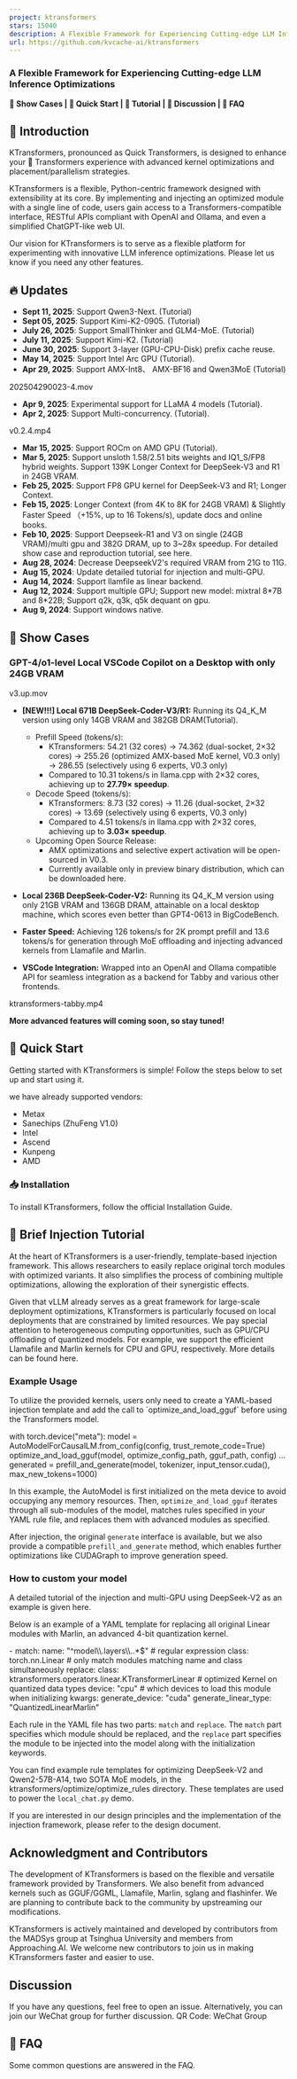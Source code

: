 ```yaml
---
project: ktransformers
stars: 15040
description: A Flexible Framework for Experiencing Cutting-edge LLM Inference Optimizations
url: https://github.com/kvcache-ai/ktransformers
---
```


### A Flexible Framework for Experiencing Cutting-edge LLM Inference Optimizations

**🌟 Show Cases | 🚀 Quick Start | 📃 Tutorial | 💬 Discussion | 🙋 FAQ**

🎉 Introduction
---------------

KTransformers, pronounced as Quick Transformers, is designed to enhance your 🤗 Transformers experience with advanced kernel optimizations and placement/parallelism strategies.  
  
KTransformers is a flexible, Python-centric framework designed with extensibility at its core. By implementing and injecting an optimized module with a single line of code, users gain access to a Transformers-compatible interface, RESTful APIs compliant with OpenAI and Ollama, and even a simplified ChatGPT-like web UI.  
  
Our vision for KTransformers is to serve as a flexible platform for experimenting with innovative LLM inference optimizations. Please let us know if you need any other features.

🔥 Updates
----------

-   **Sept 11, 2025**: Support Qwen3-Next. (Tutorial)
-   **Sept 05, 2025**: Support Kimi-K2-0905. (Tutorial)
-   **July 26, 2025**: Support SmallThinker and GLM4-MoE. (Tutorial)
-   **July 11, 2025**: Support Kimi-K2. (Tutorial)
-   **June 30, 2025**: Support 3-layer (GPU-CPU-Disk) prefix cache reuse.
-   **May 14, 2025**: Support Intel Arc GPU (Tutorial).
-   **Apr 29, 2025**: Support AMX-Int8、 AMX-BF16 and Qwen3MoE (Tutorial)

202504290023-4.mov

-   **Apr 9, 2025**: Experimental support for LLaMA 4 models (Tutorial).
-   **Apr 2, 2025**: Support Multi-concurrency. (Tutorial).

v0.2.4.mp4

-   **Mar 15, 2025**: Support ROCm on AMD GPU (Tutorial).
-   **Mar 5, 2025**: Support unsloth 1.58/2.51 bits weights and IQ1\_S/FP8 hybrid weights. Support 139K Longer Context for DeepSeek-V3 and R1 in 24GB VRAM.
-   **Feb 25, 2025**: Support FP8 GPU kernel for DeepSeek-V3 and R1; Longer Context.
-   **Feb 15, 2025**: Longer Context (from 4K to 8K for 24GB VRAM) & Slightly Faster Speed （+15%, up to 16 Tokens/s), update docs and online books.
-   **Feb 10, 2025**: Support Deepseek-R1 and V3 on single (24GB VRAM)/multi gpu and 382G DRAM, up to 3~28x speedup. For detailed show case and reproduction tutorial, see here.
-   **Aug 28, 2024**: Decrease DeepseekV2's required VRAM from 21G to 11G.
-   **Aug 15, 2024**: Update detailed tutorial for injection and multi-GPU.
-   **Aug 14, 2024**: Support llamfile as linear backend.
-   **Aug 12, 2024**: Support multiple GPU; Support new model: mixtral 8\*7B and 8\*22B; Support q2k, q3k, q5k dequant on gpu.
-   **Aug 9, 2024**: Support windows native.

🌟 Show Cases
-------------

### GPT-4/o1-level Local VSCode Copilot on a Desktop with only 24GB VRAM

v3.up.mov

-   **\[NEW!!!\] Local 671B DeepSeek-Coder-V3/R1:** Running its Q4\_K\_M version using only 14GB VRAM and 382GB DRAM(Tutorial).
    
    -   Prefill Speed (tokens/s):
        -   KTransformers: 54.21 (32 cores) → 74.362 (dual-socket, 2×32 cores) → 255.26 (optimized AMX-based MoE kernel, V0.3 only) → 286.55 (selectively using 6 experts, V0.3 only)
        -   Compared to 10.31 tokens/s in llama.cpp with 2×32 cores, achieving up to **27.79× speedup**.
    -   Decode Speed (tokens/s):
        -   KTransformers: 8.73 (32 cores) → 11.26 (dual-socket, 2×32 cores) → 13.69 (selectively using 6 experts, V0.3 only)
        -   Compared to 4.51 tokens/s in llama.cpp with 2×32 cores, achieving up to **3.03× speedup**.
    -   Upcoming Open Source Release:
        -   AMX optimizations and selective expert activation will be open-sourced in V0.3.
        -   Currently available only in preview binary distribution, which can be downloaded here.
-   **Local 236B DeepSeek-Coder-V2:** Running its Q4\_K\_M version using only 21GB VRAM and 136GB DRAM, attainable on a local desktop machine, which scores even better than GPT4-0613 in BigCodeBench.
    

-   **Faster Speed:** Achieving 126 tokens/s for 2K prompt prefill and 13.6 tokens/s for generation through MoE offloading and injecting advanced kernels from Llamafile and Marlin.
-   **VSCode Integration:** Wrapped into an OpenAI and Ollama compatible API for seamless integration as a backend for Tabby and various other frontends.

ktransformers-tabby.mp4

**More advanced features will coming soon, so stay tuned!**

🚀 Quick Start
--------------

Getting started with KTransformers is simple! Follow the steps below to set up and start using it.

we have already supported vendors:

-   Metax
-   Sanechips (ZhuFeng V1.0)
-   Intel
-   Ascend
-   Kunpeng
-   AMD

### 📥 Installation

To install KTransformers, follow the official Installation Guide.

📃 Brief Injection Tutorial
---------------------------

At the heart of KTransformers is a user-friendly, template-based injection framework. This allows researchers to easily replace original torch modules with optimized variants. It also simplifies the process of combining multiple optimizations, allowing the exploration of their synergistic effects.  

Given that vLLM already serves as a great framework for large-scale deployment optimizations, KTransformers is particularly focused on local deployments that are constrained by limited resources. We pay special attention to heterogeneous computing opportunities, such as GPU/CPU offloading of quantized models. For example, we support the efficient Llamafile and Marlin kernels for CPU and GPU, respectively. More details can be found here.

### Example Usage

To utilize the provided kernels, users only need to create a YAML-based injection template and add the call to \`optimize\_and\_load\_gguf\` before using the Transformers model.

with torch.device("meta"):
    model \= AutoModelForCausalLM.from\_config(config, trust\_remote\_code\=True)
optimize\_and\_load\_gguf(model, optimize\_config\_path, gguf\_path, config)
...
generated \= prefill\_and\_generate(model, tokenizer, input\_tensor.cuda(), max\_new\_tokens\=1000)

In this example, the AutoModel is first initialized on the meta device to avoid occupying any memory resources. Then, `optimize_and_load_gguf` iterates through all sub-modules of the model, matches rules specified in your YAML rule file, and replaces them with advanced modules as specified.

After injection, the original `generate` interface is available, but we also provide a compatible `prefill_and_generate` method, which enables further optimizations like CUDAGraph to improve generation speed.

### How to custom your model

A detailed tutorial of the injection and multi-GPU using DeepSeek-V2 as an example is given here.

Below is an example of a YAML template for replacing all original Linear modules with Marlin, an advanced 4-bit quantization kernel.

\- match:
    name: "^model\\\\.layers\\\\..\*$"  # regular expression 
    class: torch.nn.Linear  # only match modules matching name and class simultaneously
  replace:
    class: ktransformers.operators.linear.KTransformerLinear  # optimized Kernel on quantized data types
    device: "cpu"   # which devices to load this module when initializing
    kwargs:
      generate\_device: "cuda"
      generate\_linear\_type: "QuantizedLinearMarlin"

Each rule in the YAML file has two parts: `match` and `replace`. The `match` part specifies which module should be replaced, and the `replace` part specifies the module to be injected into the model along with the initialization keywords.

You can find example rule templates for optimizing DeepSeek-V2 and Qwen2-57B-A14, two SOTA MoE models, in the ktransformers/optimize/optimize\_rules directory. These templates are used to power the `local_chat.py` demo.

If you are interested in our design principles and the implementation of the injection framework, please refer to the design document.

Acknowledgment and Contributors
-------------------------------

The development of KTransformers is based on the flexible and versatile framework provided by Transformers. We also benefit from advanced kernels such as GGUF/GGML, Llamafile, Marlin, sglang and flashinfer. We are planning to contribute back to the community by upstreaming our modifications.

KTransformers is actively maintained and developed by contributors from the MADSys group at Tsinghua University and members from Approaching.AI. We welcome new contributors to join us in making KTransformers faster and easier to use.

Discussion
----------

If you have any questions, feel free to open an issue. Alternatively, you can join our WeChat group for further discussion. QR Code: WeChat Group

🙋 FAQ
------

Some common questions are answered in the FAQ.
